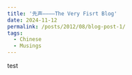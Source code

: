 ```yaml
---
title: '先声————The Very Fisrt Blog'
date: 2024-11-12
permalink: /posts/2012/08/blog-post-1/
tags:
  - Chinese
  - Musings
---
```

test
